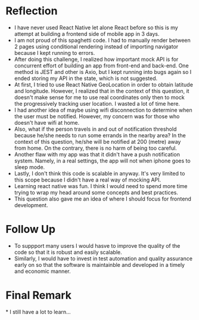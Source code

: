 
<h1> Reflection </h1>

* I have never used React Native let alone React before so this is my attempt at building a frontend side of mobile app in 3 days.
* I am not proud of this spaghetti code. I had to manually render between 2 pages using conditional rendering instead of importing navigator because I kept running to errors.
* After doing this challenge, I realized how important mock API is for concurrent effort of building an app from front-end and back-end. One method is JEST and other is Axio, but I kept running into bugs again so I ended storing my API in the state, which is not suggested.
* At first, I tried to use React Native GeoLocation in order to obtain latitude and longitude. However, I realized that in the context of this question, it doesn't make sense for me to use real coordinates only then to mock the progressively tracking user location. I wasted a lot of time here.
* I had another idea of maybe using wifi disconnection to determine when the user must be notified. However, my concern was for those who doesn't have wifi at home.
* Also, what if the person travels in and out of notification threshold because he/she needs to run some errands in the nearby area? In the context of this question, he/she will be notified at 200 (metre) away from home. On the contrary, there is no harm of being too careful.
* Another flaw with my app was that it didn't have a push notification system. Namely, in a real settings, the app will not when iphone goes to sleep mode.
* Lastly, I don't think this code is scalable in anyway. It's very limited to this scope because I didn't have a real way of mocking API.
* Learning react native was fun. I think I would need to spend more time trying to wrap my head around some concepts and best practices.
* This question also gave me an idea of where I should focus for frontend development. 


<h1> Follow Up </h1>

* To suppport many users I would hasve to improve the quality of the code so that it is robust and easily scalable.
* Similarly, I would have to invest in test automation and quality assurance early on so that the software is maintainble and developed in a timely and economic manner.

<h1> Final Remark </h1>
* I still have a lot to learn...
